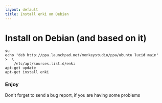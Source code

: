 ```yaml
---
layout: default
title: Install enki on Debian
---
```


# Install on Debian (and based on it)

    su
    echo 'deb http://ppa.launchpad.net/monkeystudio/ppa/ubuntu lucid main' >  \
        /etc/apt/sources.list.d/enki
    apt-get update
    apt-get install enki

### Enjoy
Don't forget to send a bug report, if you are having some problems
